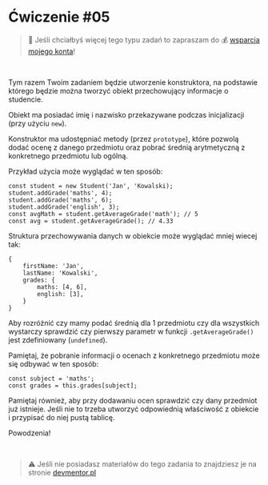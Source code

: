 # Ćwiczenie #05

> :loudspeaker: Jeśli chciałbyś więcej tego typu zadań to zapraszam do :moneybag: [wsparcia mojego konta](https://github.com/sponsors/devmentor-pl)!

&nbsp;

Tym razem Twoim zadaniem będzie utworzenie konstruktora, na podstawie którego będzie można tworzyć obiekt przechowujący informacje o studencie.

Obiekt ma posiadać imię i nazwisko przekazywane podczas inicjalizacji (przy użyciu `new`).

Konstruktor ma udostępniać metody (przez `prototype`), które pozwolą dodać ocenę z danego przedmiotu oraz pobrać średnią arytmetyczną z konkretnego przedmiotu lub ogólną.

Przykład użycia może wyglądać w ten sposób:

```
const student = new Student('Jan', 'Kowalski);
student.addGrade('maths', 4);
student.addGrade('maths', 6);
student.addGrade('english', 3);
const avgMath = student.getAverageGrade('math'); // 5
const avg = student.getAverageGrade(); // 4.33
```

Struktura przechowywania danych w obiekcie może wyglądać mniej wiecej tak:
```
{
    firstName: 'Jan',
    lastName: 'Kowalski',
    grades: {
        maths: [4, 6],
        english: [3],
    }
}
```

Aby rozróżnić czy mamy podać średnią dla 1 przedmiotu czy dla wszystkich wystarczy sprawdzić czy pierwszy parametr w funkcji `.getAverageGrade()` jest zdefiniowany (`undefined`).

Pamiętaj, że pobranie informacji o ocenach z konkretnego przedmiotu może się odbywać w ten sposób:
```
const subject = 'maths';
const grades = this.grades[subject];
```

Pamiętaj również, aby przy dodawaniu ocen sprawdzić czy dany przedmiot już istnieje. Jeśli nie to trzeba utworzyć odpowiednią właściwość z obiekcie i przypisać do niej pustą tablicę.

Powodzenia!


&nbsp;

> :warning: Jeśli nie posiadasz materiałów do tego zadania to znajdziesz je na stronie [devmentor.pl](https://devmentor.pl/p/js-basics/)
